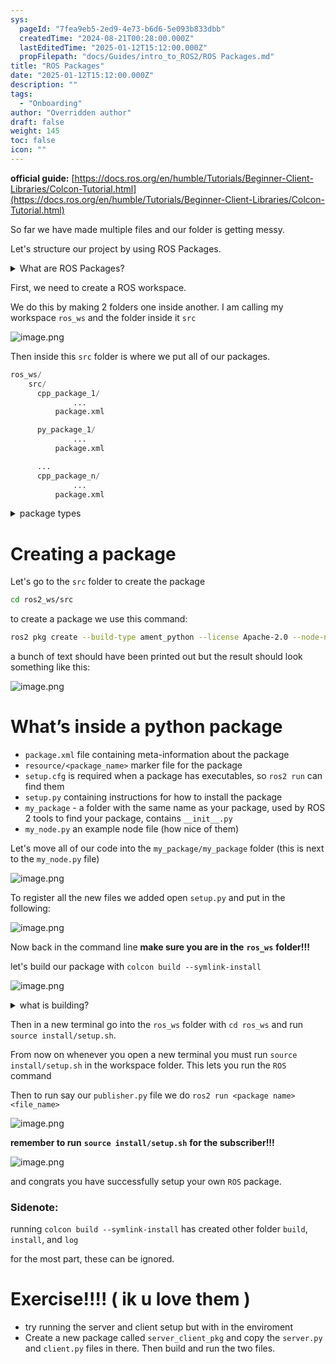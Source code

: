 ```yaml
---
sys:
  pageId: "7fea9eb5-2ed9-4e73-b6d6-5e093b833dbb"
  createdTime: "2024-08-21T00:28:00.000Z"
  lastEditedTime: "2025-01-12T15:12:00.000Z"
  propFilepath: "docs/Guides/intro_to_ROS2/ROS Packages.md"
title: "ROS Packages"
date: "2025-01-12T15:12:00.000Z"
description: ""
tags:
  - "Onboarding"
author: "Overridden author"
draft: false
weight: 145
toc: false
icon: ""
---
```


**official guide:** [https://docs.ros.org/en/humble/Tutorials/Beginner-Client-Libraries/Colcon-Tutorial.html](https://docs.ros.org/en/humble/Tutorials/Beginner-Client-Libraries/Colcon-Tutorial.html)

So far we have made multiple files and our folder is getting messy.

Let's structure our project by using ROS Packages.

<details>

<summary>What are ROS Packages?</summary>

ROS Packages are, as the name implies, packages of code that are highly sharable between ROS developers.

They consist of a folder, `package.xml` file, and source code

```python
      cpp_package_1/
		      ... imagine much code files here ..
          package.xml
```

</details>

First, we need to create a ROS workspace.

We do this by making 2 folders one inside another. I am calling my workspace `ros_ws` and the folder inside it `src`

![image.png](https://prod-files-secure.s3.us-west-2.amazonaws.com/d518164a-d88e-44d1-a4ee-3adb3bd8bce0/70706947-fd18-4537-a67b-e12946812d31/image.png?X-Amz-Algorithm=AWS4-HMAC-SHA256&X-Amz-Content-Sha256=UNSIGNED-PAYLOAD&X-Amz-Credential=ASIAZI2LB4666WCYWSBO%2F20250615%2Fus-west-2%2Fs3%2Faws4_request&X-Amz-Date=20250615T090821Z&X-Amz-Expires=3600&X-Amz-Security-Token=IQoJb3JpZ2luX2VjEFkaCXVzLXdlc3QtMiJHMEUCIEslAXaQWXXhZRlXSu59tIxYaJGicAt1b38TYMrtpfPhAiEA8FqHxrZUwvxYPvBzX5DkpbhU6uBVNku3LGxhBhrMPKEq%2FwMIQRAAGgw2Mzc0MjMxODM4MDUiDJOJuF2F9Q6tpdBFYyrcAzOeiz%2BOjAifYx6ep3S9WilNUK3LUiMZADMyuiu1%2BOfbWPVPAAqLwsa2aDVYzHTqbt9H74e%2Fb4v%2FSAEJf6V%2Bs2EEEuREG9Pk%2FpyONpLt71C4bKkpY%2FYIspBmYj8%2BwCYMHt%2F5BL5BGHQQ7Qm4u1t3dXEgcWYxfeY4DPy%2BL%2F2pCP8mNtwZdh%2BHmwx3EdSEqxO3dmnLtlc%2BIOV1xUqWVa5swU%2BqO2UewU51RgsKTtabTJIEc%2BquaPnQAcJOPV2nmWpaBtnmxhD9chxqDpMUqbwHuPS0RfKJZ3y%2FMTzuBhc7JGcSOrgaqOKdKXCa8ecAQQfY%2B392KoDrh1TT9JvCc0OYeUQIKKxODFiNXM6KuUGcEV9AA47W7sSvWSCdjYiZBfrNxVCq74rmShPdqx5ALKA1XQPG9SMZIhxgVTfKenYrorKwUXmH6Gze1JDpBjiuSjMcEAeUwhaT1Hz5HfGUXddK7720xfLRfTFB943R%2FGOE3tHO55STCOYC3k1tHRYXTpRma6m9a%2BBVCSmFlfuqE%2BzVTvPdTO2ClKiv7uYhSUn9C4Ks2ZFgjUA07VXfLRS%2FxEuT%2BhjFIV0DjBTeBu3vQxl2VAiGJJGxtSUfLP4Uol29AJBN0AodaBdTeGZCsp7ZMOeEusIGOqUBpKLzCdeCZqhCKqCiZ%2BlWIp80ENQKyaOxYZsf7dMCHRM797b3DR%2FXYYynTkYD8TDTF2VvlDY9AQo45W0Ov%2FUpFdg3xfnjvX6%2Byfk8%2FmwxeactbDKtj9xjV6MumzBgFL1gVcYM9qL1Pu1nm94uHl38Mcm3NbgEq6mgOmTts4G4U9TIfUUpdlxlRWXuyQkF3iwiPdxVqca8lRbBF0juoAvH5Pa2pBG2&X-Amz-Signature=8e5757c3e3613714eb83e64bca404d7a2fed4255a1774d02aa1ba057da09403a&X-Amz-SignedHeaders=host&x-amz-checksum-mode=ENABLED&x-id=GetObject)

Then inside this `src` folder is where we put all of our packages.

```python
ros_ws/
    src/
      cpp_package_1/
		      ...
          package.xml

      py_package_1/
		      ...
          package.xml

      ...
      cpp_package_n/
		      ...
          package.xml

```

<details>

<summary>package types</summary>

packages can be either `C++` or python.

the intern file structure is different for each but for this guide we will stick to creating python packages

</details>

# Creating a package

Let's go to the `src` folder to create the package

```bash
cd ros2_ws/src
```

to create a package we use this command:

```bash
ros2 pkg create --build-type ament_python --license Apache-2.0 --node-name my_node my_package
```

a bunch of text should have been printed out but the result should look something like this:

![image.png](https://prod-files-secure.s3.us-west-2.amazonaws.com/d518164a-d88e-44d1-a4ee-3adb3bd8bce0/e6cf1e3f-8512-4a3e-b131-079f800bf3e8/image.png?X-Amz-Algorithm=AWS4-HMAC-SHA256&X-Amz-Content-Sha256=UNSIGNED-PAYLOAD&X-Amz-Credential=ASIAZI2LB4666WCYWSBO%2F20250615%2Fus-west-2%2Fs3%2Faws4_request&X-Amz-Date=20250615T090821Z&X-Amz-Expires=3600&X-Amz-Security-Token=IQoJb3JpZ2luX2VjEFkaCXVzLXdlc3QtMiJHMEUCIEslAXaQWXXhZRlXSu59tIxYaJGicAt1b38TYMrtpfPhAiEA8FqHxrZUwvxYPvBzX5DkpbhU6uBVNku3LGxhBhrMPKEq%2FwMIQRAAGgw2Mzc0MjMxODM4MDUiDJOJuF2F9Q6tpdBFYyrcAzOeiz%2BOjAifYx6ep3S9WilNUK3LUiMZADMyuiu1%2BOfbWPVPAAqLwsa2aDVYzHTqbt9H74e%2Fb4v%2FSAEJf6V%2Bs2EEEuREG9Pk%2FpyONpLt71C4bKkpY%2FYIspBmYj8%2BwCYMHt%2F5BL5BGHQQ7Qm4u1t3dXEgcWYxfeY4DPy%2BL%2F2pCP8mNtwZdh%2BHmwx3EdSEqxO3dmnLtlc%2BIOV1xUqWVa5swU%2BqO2UewU51RgsKTtabTJIEc%2BquaPnQAcJOPV2nmWpaBtnmxhD9chxqDpMUqbwHuPS0RfKJZ3y%2FMTzuBhc7JGcSOrgaqOKdKXCa8ecAQQfY%2B392KoDrh1TT9JvCc0OYeUQIKKxODFiNXM6KuUGcEV9AA47W7sSvWSCdjYiZBfrNxVCq74rmShPdqx5ALKA1XQPG9SMZIhxgVTfKenYrorKwUXmH6Gze1JDpBjiuSjMcEAeUwhaT1Hz5HfGUXddK7720xfLRfTFB943R%2FGOE3tHO55STCOYC3k1tHRYXTpRma6m9a%2BBVCSmFlfuqE%2BzVTvPdTO2ClKiv7uYhSUn9C4Ks2ZFgjUA07VXfLRS%2FxEuT%2BhjFIV0DjBTeBu3vQxl2VAiGJJGxtSUfLP4Uol29AJBN0AodaBdTeGZCsp7ZMOeEusIGOqUBpKLzCdeCZqhCKqCiZ%2BlWIp80ENQKyaOxYZsf7dMCHRM797b3DR%2FXYYynTkYD8TDTF2VvlDY9AQo45W0Ov%2FUpFdg3xfnjvX6%2Byfk8%2FmwxeactbDKtj9xjV6MumzBgFL1gVcYM9qL1Pu1nm94uHl38Mcm3NbgEq6mgOmTts4G4U9TIfUUpdlxlRWXuyQkF3iwiPdxVqca8lRbBF0juoAvH5Pa2pBG2&X-Amz-Signature=e18ffa75a6940d6d0a31d0db2b11f025a28bba432cbdc6c8e102115b73e32317&X-Amz-SignedHeaders=host&x-amz-checksum-mode=ENABLED&x-id=GetObject)

# What’s inside a python package

- `package.xml` file containing meta-information about the package
- `resource/<package_name>` marker file for the package
- `setup.cfg` is required when a package has executables, so `ros2 run` can find them
- `setup.py` containing instructions for how to install the package
- `my_package` - a folder with the same name as your package, used by ROS 2 tools to find your package, contains `__init__.py`
- `my_node.py` an example node file (how nice of them)

Let's move all of our code into the `my_package/my_package` folder (this is next to the `my_node.py` file)

![image.png](https://prod-files-secure.s3.us-west-2.amazonaws.com/d518164a-d88e-44d1-a4ee-3adb3bd8bce0/9ce58f11-0da9-4d3e-b86d-506a9685d378/image.png?X-Amz-Algorithm=AWS4-HMAC-SHA256&X-Amz-Content-Sha256=UNSIGNED-PAYLOAD&X-Amz-Credential=ASIAZI2LB4666WCYWSBO%2F20250615%2Fus-west-2%2Fs3%2Faws4_request&X-Amz-Date=20250615T090821Z&X-Amz-Expires=3600&X-Amz-Security-Token=IQoJb3JpZ2luX2VjEFkaCXVzLXdlc3QtMiJHMEUCIEslAXaQWXXhZRlXSu59tIxYaJGicAt1b38TYMrtpfPhAiEA8FqHxrZUwvxYPvBzX5DkpbhU6uBVNku3LGxhBhrMPKEq%2FwMIQRAAGgw2Mzc0MjMxODM4MDUiDJOJuF2F9Q6tpdBFYyrcAzOeiz%2BOjAifYx6ep3S9WilNUK3LUiMZADMyuiu1%2BOfbWPVPAAqLwsa2aDVYzHTqbt9H74e%2Fb4v%2FSAEJf6V%2Bs2EEEuREG9Pk%2FpyONpLt71C4bKkpY%2FYIspBmYj8%2BwCYMHt%2F5BL5BGHQQ7Qm4u1t3dXEgcWYxfeY4DPy%2BL%2F2pCP8mNtwZdh%2BHmwx3EdSEqxO3dmnLtlc%2BIOV1xUqWVa5swU%2BqO2UewU51RgsKTtabTJIEc%2BquaPnQAcJOPV2nmWpaBtnmxhD9chxqDpMUqbwHuPS0RfKJZ3y%2FMTzuBhc7JGcSOrgaqOKdKXCa8ecAQQfY%2B392KoDrh1TT9JvCc0OYeUQIKKxODFiNXM6KuUGcEV9AA47W7sSvWSCdjYiZBfrNxVCq74rmShPdqx5ALKA1XQPG9SMZIhxgVTfKenYrorKwUXmH6Gze1JDpBjiuSjMcEAeUwhaT1Hz5HfGUXddK7720xfLRfTFB943R%2FGOE3tHO55STCOYC3k1tHRYXTpRma6m9a%2BBVCSmFlfuqE%2BzVTvPdTO2ClKiv7uYhSUn9C4Ks2ZFgjUA07VXfLRS%2FxEuT%2BhjFIV0DjBTeBu3vQxl2VAiGJJGxtSUfLP4Uol29AJBN0AodaBdTeGZCsp7ZMOeEusIGOqUBpKLzCdeCZqhCKqCiZ%2BlWIp80ENQKyaOxYZsf7dMCHRM797b3DR%2FXYYynTkYD8TDTF2VvlDY9AQo45W0Ov%2FUpFdg3xfnjvX6%2Byfk8%2FmwxeactbDKtj9xjV6MumzBgFL1gVcYM9qL1Pu1nm94uHl38Mcm3NbgEq6mgOmTts4G4U9TIfUUpdlxlRWXuyQkF3iwiPdxVqca8lRbBF0juoAvH5Pa2pBG2&X-Amz-Signature=e9cde398815cf878fc992713dd1895e2ead6140ed9f3aeff2e0d1f8389da23cf&X-Amz-SignedHeaders=host&x-amz-checksum-mode=ENABLED&x-id=GetObject)

To register all the new files we added open `setup.py` and put in the following:

![image.png](https://prod-files-secure.s3.us-west-2.amazonaws.com/d518164a-d88e-44d1-a4ee-3adb3bd8bce0/1cd7c262-4cae-4496-9d75-c178537d24a2/image.png?X-Amz-Algorithm=AWS4-HMAC-SHA256&X-Amz-Content-Sha256=UNSIGNED-PAYLOAD&X-Amz-Credential=ASIAZI2LB4666WCYWSBO%2F20250615%2Fus-west-2%2Fs3%2Faws4_request&X-Amz-Date=20250615T090821Z&X-Amz-Expires=3600&X-Amz-Security-Token=IQoJb3JpZ2luX2VjEFkaCXVzLXdlc3QtMiJHMEUCIEslAXaQWXXhZRlXSu59tIxYaJGicAt1b38TYMrtpfPhAiEA8FqHxrZUwvxYPvBzX5DkpbhU6uBVNku3LGxhBhrMPKEq%2FwMIQRAAGgw2Mzc0MjMxODM4MDUiDJOJuF2F9Q6tpdBFYyrcAzOeiz%2BOjAifYx6ep3S9WilNUK3LUiMZADMyuiu1%2BOfbWPVPAAqLwsa2aDVYzHTqbt9H74e%2Fb4v%2FSAEJf6V%2Bs2EEEuREG9Pk%2FpyONpLt71C4bKkpY%2FYIspBmYj8%2BwCYMHt%2F5BL5BGHQQ7Qm4u1t3dXEgcWYxfeY4DPy%2BL%2F2pCP8mNtwZdh%2BHmwx3EdSEqxO3dmnLtlc%2BIOV1xUqWVa5swU%2BqO2UewU51RgsKTtabTJIEc%2BquaPnQAcJOPV2nmWpaBtnmxhD9chxqDpMUqbwHuPS0RfKJZ3y%2FMTzuBhc7JGcSOrgaqOKdKXCa8ecAQQfY%2B392KoDrh1TT9JvCc0OYeUQIKKxODFiNXM6KuUGcEV9AA47W7sSvWSCdjYiZBfrNxVCq74rmShPdqx5ALKA1XQPG9SMZIhxgVTfKenYrorKwUXmH6Gze1JDpBjiuSjMcEAeUwhaT1Hz5HfGUXddK7720xfLRfTFB943R%2FGOE3tHO55STCOYC3k1tHRYXTpRma6m9a%2BBVCSmFlfuqE%2BzVTvPdTO2ClKiv7uYhSUn9C4Ks2ZFgjUA07VXfLRS%2FxEuT%2BhjFIV0DjBTeBu3vQxl2VAiGJJGxtSUfLP4Uol29AJBN0AodaBdTeGZCsp7ZMOeEusIGOqUBpKLzCdeCZqhCKqCiZ%2BlWIp80ENQKyaOxYZsf7dMCHRM797b3DR%2FXYYynTkYD8TDTF2VvlDY9AQo45W0Ov%2FUpFdg3xfnjvX6%2Byfk8%2FmwxeactbDKtj9xjV6MumzBgFL1gVcYM9qL1Pu1nm94uHl38Mcm3NbgEq6mgOmTts4G4U9TIfUUpdlxlRWXuyQkF3iwiPdxVqca8lRbBF0juoAvH5Pa2pBG2&X-Amz-Signature=b8bd0601c47c0eeffe64f26da06af7007c6bd8b14028cb6b510ebb31234a901e&X-Amz-SignedHeaders=host&x-amz-checksum-mode=ENABLED&x-id=GetObject)

Now back in the command line **make sure you are in the** **`ros_ws`** **folder!!!**

let's build our package with `colcon build --symlink-install`

![image.png](https://prod-files-secure.s3.us-west-2.amazonaws.com/d518164a-d88e-44d1-a4ee-3adb3bd8bce0/2f2a0d27-b173-48fd-b189-5f5c0ce65619/image.png?X-Amz-Algorithm=AWS4-HMAC-SHA256&X-Amz-Content-Sha256=UNSIGNED-PAYLOAD&X-Amz-Credential=ASIAZI2LB4666WCYWSBO%2F20250615%2Fus-west-2%2Fs3%2Faws4_request&X-Amz-Date=20250615T090821Z&X-Amz-Expires=3600&X-Amz-Security-Token=IQoJb3JpZ2luX2VjEFkaCXVzLXdlc3QtMiJHMEUCIEslAXaQWXXhZRlXSu59tIxYaJGicAt1b38TYMrtpfPhAiEA8FqHxrZUwvxYPvBzX5DkpbhU6uBVNku3LGxhBhrMPKEq%2FwMIQRAAGgw2Mzc0MjMxODM4MDUiDJOJuF2F9Q6tpdBFYyrcAzOeiz%2BOjAifYx6ep3S9WilNUK3LUiMZADMyuiu1%2BOfbWPVPAAqLwsa2aDVYzHTqbt9H74e%2Fb4v%2FSAEJf6V%2Bs2EEEuREG9Pk%2FpyONpLt71C4bKkpY%2FYIspBmYj8%2BwCYMHt%2F5BL5BGHQQ7Qm4u1t3dXEgcWYxfeY4DPy%2BL%2F2pCP8mNtwZdh%2BHmwx3EdSEqxO3dmnLtlc%2BIOV1xUqWVa5swU%2BqO2UewU51RgsKTtabTJIEc%2BquaPnQAcJOPV2nmWpaBtnmxhD9chxqDpMUqbwHuPS0RfKJZ3y%2FMTzuBhc7JGcSOrgaqOKdKXCa8ecAQQfY%2B392KoDrh1TT9JvCc0OYeUQIKKxODFiNXM6KuUGcEV9AA47W7sSvWSCdjYiZBfrNxVCq74rmShPdqx5ALKA1XQPG9SMZIhxgVTfKenYrorKwUXmH6Gze1JDpBjiuSjMcEAeUwhaT1Hz5HfGUXddK7720xfLRfTFB943R%2FGOE3tHO55STCOYC3k1tHRYXTpRma6m9a%2BBVCSmFlfuqE%2BzVTvPdTO2ClKiv7uYhSUn9C4Ks2ZFgjUA07VXfLRS%2FxEuT%2BhjFIV0DjBTeBu3vQxl2VAiGJJGxtSUfLP4Uol29AJBN0AodaBdTeGZCsp7ZMOeEusIGOqUBpKLzCdeCZqhCKqCiZ%2BlWIp80ENQKyaOxYZsf7dMCHRM797b3DR%2FXYYynTkYD8TDTF2VvlDY9AQo45W0Ov%2FUpFdg3xfnjvX6%2Byfk8%2FmwxeactbDKtj9xjV6MumzBgFL1gVcYM9qL1Pu1nm94uHl38Mcm3NbgEq6mgOmTts4G4U9TIfUUpdlxlRWXuyQkF3iwiPdxVqca8lRbBF0juoAvH5Pa2pBG2&X-Amz-Signature=e296bb214082eb1a2c8059ee80bbda876a34db4c2e836660c41498091133e8de&X-Amz-SignedHeaders=host&x-amz-checksum-mode=ENABLED&x-id=GetObject)

<details>

<summary>what is building?</summary>

if you are a CS major at Rose-Hulman you will learn the answer to this in CSSE132

but TLDR; is it combines all the code files into one program that can be run easily 

</details>

Then in a new terminal go into the `ros_ws` folder with `cd ros_ws` and run `source install/setup.sh`. 

From now on whenever you open a new terminal you must run `source install/setup.sh` in the workspace folder. This lets you run the `ROS` command

Then to run say our `publisher.py` file we do `ros2 run <package name> <file_name>`

![image.png](https://prod-files-secure.s3.us-west-2.amazonaws.com/d518164a-d88e-44d1-a4ee-3adb3bd8bce0/4f4b1219-3a44-4632-aa0a-ce3471699f59/image.png?X-Amz-Algorithm=AWS4-HMAC-SHA256&X-Amz-Content-Sha256=UNSIGNED-PAYLOAD&X-Amz-Credential=ASIAZI2LB4666WCYWSBO%2F20250615%2Fus-west-2%2Fs3%2Faws4_request&X-Amz-Date=20250615T090821Z&X-Amz-Expires=3600&X-Amz-Security-Token=IQoJb3JpZ2luX2VjEFkaCXVzLXdlc3QtMiJHMEUCIEslAXaQWXXhZRlXSu59tIxYaJGicAt1b38TYMrtpfPhAiEA8FqHxrZUwvxYPvBzX5DkpbhU6uBVNku3LGxhBhrMPKEq%2FwMIQRAAGgw2Mzc0MjMxODM4MDUiDJOJuF2F9Q6tpdBFYyrcAzOeiz%2BOjAifYx6ep3S9WilNUK3LUiMZADMyuiu1%2BOfbWPVPAAqLwsa2aDVYzHTqbt9H74e%2Fb4v%2FSAEJf6V%2Bs2EEEuREG9Pk%2FpyONpLt71C4bKkpY%2FYIspBmYj8%2BwCYMHt%2F5BL5BGHQQ7Qm4u1t3dXEgcWYxfeY4DPy%2BL%2F2pCP8mNtwZdh%2BHmwx3EdSEqxO3dmnLtlc%2BIOV1xUqWVa5swU%2BqO2UewU51RgsKTtabTJIEc%2BquaPnQAcJOPV2nmWpaBtnmxhD9chxqDpMUqbwHuPS0RfKJZ3y%2FMTzuBhc7JGcSOrgaqOKdKXCa8ecAQQfY%2B392KoDrh1TT9JvCc0OYeUQIKKxODFiNXM6KuUGcEV9AA47W7sSvWSCdjYiZBfrNxVCq74rmShPdqx5ALKA1XQPG9SMZIhxgVTfKenYrorKwUXmH6Gze1JDpBjiuSjMcEAeUwhaT1Hz5HfGUXddK7720xfLRfTFB943R%2FGOE3tHO55STCOYC3k1tHRYXTpRma6m9a%2BBVCSmFlfuqE%2BzVTvPdTO2ClKiv7uYhSUn9C4Ks2ZFgjUA07VXfLRS%2FxEuT%2BhjFIV0DjBTeBu3vQxl2VAiGJJGxtSUfLP4Uol29AJBN0AodaBdTeGZCsp7ZMOeEusIGOqUBpKLzCdeCZqhCKqCiZ%2BlWIp80ENQKyaOxYZsf7dMCHRM797b3DR%2FXYYynTkYD8TDTF2VvlDY9AQo45W0Ov%2FUpFdg3xfnjvX6%2Byfk8%2FmwxeactbDKtj9xjV6MumzBgFL1gVcYM9qL1Pu1nm94uHl38Mcm3NbgEq6mgOmTts4G4U9TIfUUpdlxlRWXuyQkF3iwiPdxVqca8lRbBF0juoAvH5Pa2pBG2&X-Amz-Signature=3f2801ab7920c0c5b9d1391c6a1ec97b61af082d2dcc2d845c916e9119c4b335&X-Amz-SignedHeaders=host&x-amz-checksum-mode=ENABLED&x-id=GetObject)

**remember to run** **`source install/setup.sh`** **for the subscriber!!!**

![image.png](https://prod-files-secure.s3.us-west-2.amazonaws.com/d518164a-d88e-44d1-a4ee-3adb3bd8bce0/02121119-dad4-49ec-8356-c956108b4243/image.png?X-Amz-Algorithm=AWS4-HMAC-SHA256&X-Amz-Content-Sha256=UNSIGNED-PAYLOAD&X-Amz-Credential=ASIAZI2LB4666WCYWSBO%2F20250615%2Fus-west-2%2Fs3%2Faws4_request&X-Amz-Date=20250615T090821Z&X-Amz-Expires=3600&X-Amz-Security-Token=IQoJb3JpZ2luX2VjEFkaCXVzLXdlc3QtMiJHMEUCIEslAXaQWXXhZRlXSu59tIxYaJGicAt1b38TYMrtpfPhAiEA8FqHxrZUwvxYPvBzX5DkpbhU6uBVNku3LGxhBhrMPKEq%2FwMIQRAAGgw2Mzc0MjMxODM4MDUiDJOJuF2F9Q6tpdBFYyrcAzOeiz%2BOjAifYx6ep3S9WilNUK3LUiMZADMyuiu1%2BOfbWPVPAAqLwsa2aDVYzHTqbt9H74e%2Fb4v%2FSAEJf6V%2Bs2EEEuREG9Pk%2FpyONpLt71C4bKkpY%2FYIspBmYj8%2BwCYMHt%2F5BL5BGHQQ7Qm4u1t3dXEgcWYxfeY4DPy%2BL%2F2pCP8mNtwZdh%2BHmwx3EdSEqxO3dmnLtlc%2BIOV1xUqWVa5swU%2BqO2UewU51RgsKTtabTJIEc%2BquaPnQAcJOPV2nmWpaBtnmxhD9chxqDpMUqbwHuPS0RfKJZ3y%2FMTzuBhc7JGcSOrgaqOKdKXCa8ecAQQfY%2B392KoDrh1TT9JvCc0OYeUQIKKxODFiNXM6KuUGcEV9AA47W7sSvWSCdjYiZBfrNxVCq74rmShPdqx5ALKA1XQPG9SMZIhxgVTfKenYrorKwUXmH6Gze1JDpBjiuSjMcEAeUwhaT1Hz5HfGUXddK7720xfLRfTFB943R%2FGOE3tHO55STCOYC3k1tHRYXTpRma6m9a%2BBVCSmFlfuqE%2BzVTvPdTO2ClKiv7uYhSUn9C4Ks2ZFgjUA07VXfLRS%2FxEuT%2BhjFIV0DjBTeBu3vQxl2VAiGJJGxtSUfLP4Uol29AJBN0AodaBdTeGZCsp7ZMOeEusIGOqUBpKLzCdeCZqhCKqCiZ%2BlWIp80ENQKyaOxYZsf7dMCHRM797b3DR%2FXYYynTkYD8TDTF2VvlDY9AQo45W0Ov%2FUpFdg3xfnjvX6%2Byfk8%2FmwxeactbDKtj9xjV6MumzBgFL1gVcYM9qL1Pu1nm94uHl38Mcm3NbgEq6mgOmTts4G4U9TIfUUpdlxlRWXuyQkF3iwiPdxVqca8lRbBF0juoAvH5Pa2pBG2&X-Amz-Signature=85846748b948658bfec4470f890b5e023d2c48dd07038b9dfd2776daae07b1c2&X-Amz-SignedHeaders=host&x-amz-checksum-mode=ENABLED&x-id=GetObject)

and congrats you have successfully setup your own `ROS` package.

### Sidenote:

running `colcon build --symlink-install` has created other folder `build`, `install`, and `log`

for the most part, these can be ignored.

# Exercise!!!! ( ik u love them )

- try running the server and client setup but with in the enviroment
- Create a new package called `server_client_pkg` and copy the `server.py` and `client.py` files in there. Then build and run the two files.
